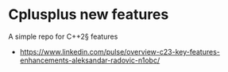 # Cplusplus new features
A simple repo for C++2§ features
- https://www.linkedin.com/pulse/overview-c23-key-features-enhancements-aleksandar-radovic-n1obc/